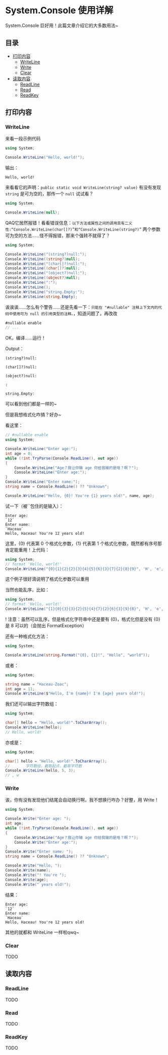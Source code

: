 # System.Console 使用详解
System.Console 巨好用！此篇文章介绍它的大多数用法~

## 目录

* [打印内容](#打印内容)
  * [WriteLine](#WriteLine)
  * [Write](Write)
  * [Clear](Clear)
* [读取内容](#读取内容)
  * [ReadLine](#ReadLine)
  * [Read](#Read)
  * [ReadKey](#ReadKey)

## 打印内容
### WriteLine

来看一段示例代码

```c#
using System;

Console.WriteLine("Hello, world!");
```
输出：
```
Hello, world!
```
来看看它的声明：`public static void WriteLine(string? value)`
有没有发现 `string` 是可为空的，那传一个 `null` 试试看？
```c#
using System;

Console.WriteLine(null);
```
QAQ它居然报错！看看错误信息：`以下方法或属性之间的调用具有二义性:“Console.WriteLine(char[]?)”和“Console.WriteLine(string?)”`
两个参数可为空的方法……怪不得报错，那来个强转不就得了？

```c# 
using System;

Console.WriteLine("(string?)null:");
Console.WriteLine((string?)null);
Console.WriteLine("(char[]?)null:");
Console.WriteLine((char[]?)null);
Console.WriteLine("(object?)null:");
Console.WriteLine((object?)null);
Console.WriteLine(":");
Console.WriteLine();
Console.WriteLine("string.Empty:");
Console.WriteLine(string.Empty);
```

诶诶诶……怎么有个警告……还是先看一下：`只能在 "#nullable" 注释上下文内的代码中使用可为 null 的引用类型的注释。`，知道问题了，再改改

```c# 
#nullable enable
// ...
```

OK，编译……运行！

Output：

```
(string?)null:

(char[]?)null:

(object?)null:

:

string.Empty:

```

可以看到他们都是一样的~

但是我想格式化咋搞？好办~

看这里：

```c#
// #nullable enable
using System;

Console.WriteLine("Enter age:");
int age = 0;
while (!int.TryParse(Console.ReadLine(), out age))
{
    Console.WriteLine("Age？我让你输 age 你给我输的是啥？啊？");
    Console.WriteLine("Enter age:");
}
Console.WriteLine("Enter name:");
string name = Console.ReadLine() ?? "Unknown";

Console.WriteLine("Hello, {0}! You're {1} years old!", name, age);
```

试一下（被``包住的是输入）：

```
Enter age:
`12`
Enter name:
`Haceau`
Hello, Haceau! You're 12 years old!
```

这里，{0} 代表第 0 个格式化参数，{1} 代表第 1 个格式化参数，既然都有序号那肯定能重用！上代码：

```c#
using System;
// format 'Hello, world!'
Console.WriteLine("{0}{1}{2}{2}{3}{4}{5}{6}{3}{7}{2}{8}{9}", 'H', 'e', 'l', 'o', ',', ' ', 'w', 'r', 'd', '!');
```

这个例子很好滴说明了格式化参数可以重用

当然也能乱序，比如：

```c#
using System;
// format 'Hello, world!'
Console.WriteLine("{1}{0}{3}{3}{2}{5}{4}{7}{2}{6}{3}{9}{8}", 'H', 'e', 'l', 'o', ',', ' ', 'w', 'r', 'd', '!');
```

! 注意：虽然可以乱序，但是格式化字符串中还是要有 {0}，格式化但是没有 {0} 是 8 可以的（会抛出 FormatException）

还有一种格式化方法：

```c#
using System;

Console.WriteLine(string.Format("{0}, {1}!", "Hello", "world"));
```

或者：

```c#
using System;

string name = "Haceau-Zoac";
int age = 11;
Console.WriteLine($"Hello, I'm {name}! I'm {age} years old!");
```

我们还可以输出字符数组：

```c#
using System;

char[] hello = "Hello, world!".ToCharArray();
Console.WriteLine(hello);
// Hello, world!
```

亦或是：

```c#
using System;

char[] hello = "Hello, world!".ToCharArray();
//       字符数组，截取起点，截取字符数
Console.WriteLine(hello, 5, 3);
// , w
```

### Write

诶，你有没有发现他们结尾会自动换行啊，我不想换行咋办？好整，用 Write！

```c#
using System;

Console.Write("Enter age: ");
int age;
while (!int.TryParse(Console.ReadLine(), out age))
{
    Console.WriteLine("Age？我让你输 age 你给我输的是啥？啊？");
    Console.Write("Enter age:");
}
Console.Write("Enter name: ");
string name = Console.ReadLine() ?? "Unknown";

Console.Write("Hello, ");
Console.Write(name);
Console.Write("! You're ");
Console.Write(age);
Console.Write(" years old!");
```

结果：

```
Enter age:
`12`
Enter name:
`Haceau`
Hello, Haceau! You're 12 years old!
```

其他的就都和 WriteLine 一样啦qwq~

### Clear

TODO

## 读取内容

### ReadLine

TODO

### Read

TODO

### ReadKey

TODO
